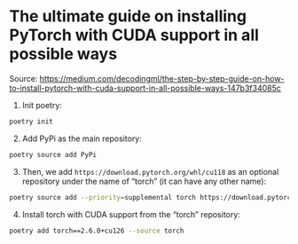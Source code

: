 # The ultimate guide on installing PyTorch with CUDA support in all possible ways

Source: https://medium.com/decodingml/the-step-by-step-guide-on-how-to-install-pytorch-with-cuda-support-in-all-possible-ways-147b3f34085c

1. Init poetry:  
```bash
poetry init
```

2. Add PyPi as the main repository: 
```bash
poetry source add PyPi
```
3. Then, we add `https://download.pytorch.org/whl/cu118` as an optional repository under the name of “torch” (it can have any other name):

```bash
poetry source add --priority=supplemental torch https://download.pytorch.org/whl/cu126
```

4. Install torch with CUDA support from the “torch” repository:  
```bash
poetry add torch==2.6.0+cu126 --source torch
```